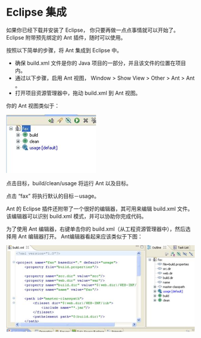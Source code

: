 # Eclipse 集成

如果你已经下载并安装了 Eclipse， 你只要再做一点点事情就可以开始了。Eclipse 附带预先绑定的 Ant 插件，随时可以使用。

按照以下简单的步骤，将 Ant 集成到 Eclipse 中。

- 确保 build.xml 文件是你的 Java 项目的一部分，并且该文件的位置在项目内。
- 通过以下步骤，启用 Ant 视图， Window > Show View > Other > Ant > Ant 。
- 打开项目资源管理器中，拖动 build.xml 到 Ant 视图。

你的 Ant 视图类似于：  

![](images/eclipse-ant.jpg)

点击目标，build/clean/usage 将运行  Ant 以及目标。

点击 “fax” 将执行默认的目标－usage。

Ant 的 Eclipse 插件还附带了一个很好的编辑器，其可用来编辑 build.xml 文件。该编辑器可以识别 build.xml 模式，并可以协助你完成代码。

为了使用 Ant 编辑器，右键单击你的 build.xml（从工程资源管理器中），然后选择用 Ant 编辑器打开。 Ant编辑器看起来应该类似于下图：

![](images/eclipse-anteditor.jpg)
